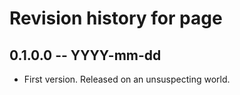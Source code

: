 # Revision history for page

## 0.1.0.0 -- YYYY-mm-dd

* First version. Released on an unsuspecting world.
